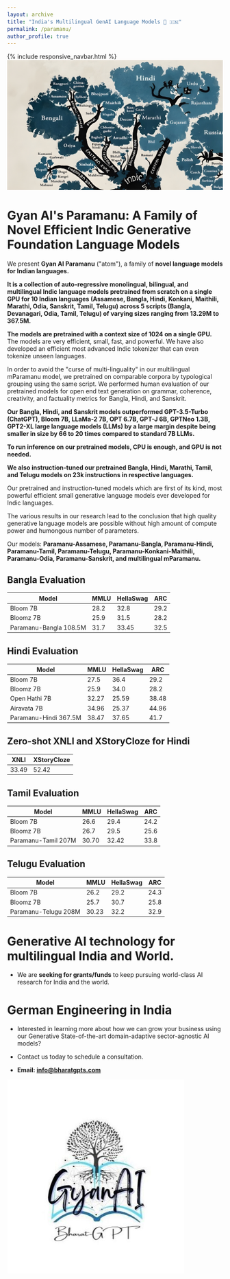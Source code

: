 ```yaml
---
layout: archive
title: "India's Multilingual GenAI Language Models 💬 🇮🇳"
permalink: /paramanu/
author_profile: true
---
```


{% include responsive_navbar.html %}
<img src="../images/output-indo-aryan.jpg"/>

Gyan AI's Paramanu: A Family of Novel Efficient Indic Generative Foundation Language Models  
========

We present **Gyan AI Paramanu** ("atom"), a family of **novel language models for Indian languages.**

**It is a collection of auto-regressive monolingual, bilingual, and multilingual Indic language models pretrained from scratch on a single GPU for 10 Indian languages (Assamese, Bangla, Hindi, Konkani, Maithili, Marathi, Odia, Sanskrit, Tamil, Telugu) across 5 scripts (Bangla, Devanagari, Odia, Tamil, Telugu) of varying sizes ranging from 13.29M to 367.5M.**

**The models are pretrained with a context size of 1024 on a single GPU.** The models are very efficient, small, fast, and powerful. We have also developed an efficient most advanced Indic tokenizer that can even tokenize unseen languages. 

In order to avoid the "curse of multi-linguality" in our multilingual mParamanu model, we pretrained on comparable corpora by typological grouping using the same script. 
We performed human evaluation of our pretrained models for open end text generation on grammar, coherence, creativity, and factuality metrics for Bangla, Hindi, and Sanskrit.

**Our Bangla, Hindi, and Sanskrit models outperformed GPT-3.5-Turbo (ChatGPT), Bloom 7B, LLaMa-2 7B, OPT 6.7B, GPT-J 6B, GPTNeo 1.3B, GPT2-XL large language models (LLMs) by a large margin despite being smaller in size by 66 to 20 times compared to standard 7B LLMs.**

**To run inference on our pretrained models, CPU is enough, and GPU is not needed.**

**We also instruction-tuned our pretrained Bangla, Hindi, Marathi, Tamil, and Telugu models on 23k instructions in respective languages.**

Our pretrained and instruction-tuned models which are first of its kind, most powerful efficient small generative language models ever developed for Indic languages.

The various results in our research lead to the conclusion that high quality generative language models are possible without high amount of compute power and humongous number of parameters.

Our models: **Paramanu-Assamese, Paramanu-Bangla, Paramanu-Hindi, Paramanu-Tamil, Paramanu-Telugu, Paramanu-Konkani-Maithili,
Paramanu-Odia, Paramanu-Sanskrit, and multilingual mParamanu.**

Bangla Evaluation
---

| Model                  | MMLU  | HellaSwag | ARC  |
|------------------------|-------|-----------|------|
| Bloom 7B               | 28.2  | 32.8      | 29.2 |
| Bloomz 7B              | 25.9  | 31.5      | 28.2 |
| Paramanu-Bangla 108.5M | 31.7  | 33.45     | 32.5 |

Hindi Evaluation
---

| Model                 | MMLU  | HellaSwag | ARC   |
|-----------------------|-------|-----------|-------|
| Bloom 7B              | 27.5  | 36.4      | 29.2  |
| Bloomz 7B             | 25.9  | 34.0      | 28.2  |
| Open Hathi 7B         | 32.27 | 25.59     | 38.48 |
| Airavata 7B           | 34.96 | 25.37     | 44.96 |
| Paramanu-Hindi 367.5M | 38.47 | 37.65     | 41.7  |

Zero-shot XNLI and XStoryCloze for Hindi
---
| XNLI  | XStoryCloze |
|-------|-------------|
| 33.49 | 52.42       |

Tamil Evaluation
---
| Model                  | MMLU  | HellaSwag | ARC  |
|------------------------|-------|-----------|------|
| Bloom 7B               | 26.6  | 29.4      | 24.2 |
| Bloomz 7B              | 26.7  | 29.5      | 25.6 |
| Paramanu-Tamil 207M    | 30.70 | 32.42     | 33.8 |


Telugu Evaluation
---
| Model                 | MMLU  | HellaSwag | ARC  |
|-----------------------|-------|-----------|------|
| Bloom 7B              | 26.2  | 29.2      | 24.3 |
| Bloomz 7B             | 25.7  | 30.7      | 25.8 |
| Paramanu-Telugu 208M  | 30.23 | 32.2      | 32.9 |


Generative AI technology for multilingual India and World.
=====


* We are **seeking for grants/funds** to keep pursuing world-class AI research for India and the world.
  

German Engineering in India
===

* Interested in learning more about how we can grow your business using our Generative State-of-the-art domain-adaptive
sector-agnostic AI models? 

* Contact us today to schedule a consultation.

* **Email: [info@bharatgpts.com]()**

![](../images/gyanai-logo.jpeg)
